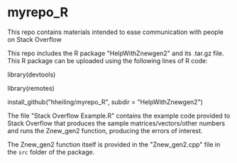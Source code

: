 # myrepo_R
This repo contains materials intended to ease communication with people on Stack Overflow

This repo includes the R package "HelpWithZnewgen2" and its .tar.gz file. This R package can be uploaded using the following lines of R code:

  library(devtools)
  
  library(remotes)
  
  install_github("hheiling/myrepo_R", subdir = "HelpWithZnewgen2")

The file "Stack Overflow Example.R" contains the example code provided to Stack Overflow that produces the sample matrices/vectors/other numbers and runs the Znew_gen2 function, producing the errors of interest.

The Znew_gen2 function itself is provided in the "Znew_gen2.cpp" file in the `src` folder of the package.
